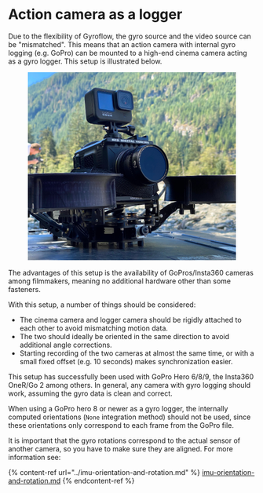 # Action camera as a logger

Due to the flexibility of Gyroflow, the gyro source and the video source can be "mismatched". This means that an action camera with internal gyro logging (e.g. GoPro) can be mounted to a high-end cinema camera acting as a gyro logger. This setup is illustrated below.

<figure><img src="../../.gitbook/assets/image (30).png" alt=""><figcaption></figcaption></figure>

The advantages of this setup is the availability of GoPros/Insta360 cameras among filmmakers, meaning no additional hardware other than some fasteners.

With this setup, a number of things should be considered:

* The cinema camera and logger camera should be rigidly attached to each other to avoid mismatching motion data.
* The two should ideally be oriented in the same direction to avoid additional angle corrections.
* Starting recording of the two cameras at almost the same time, or with a small fixed offset (e.g. 10 seconds) makes synchronization easier.

This setup has successfully been used with GoPro Hero 6/8/9, the Insta360 OneR/Go 2 among others. In general, any camera with gyro logging should work, assuming the gyro data is clean and correct.

When using a GoPro hero 8 or newer as a gyro logger, the internally computed orientations (`None` integration method) should not be used, since these orientations only correspond to each frame from the GoPro file.

It is important that the gyro rotations correspond to the actual sensor of another camera, so you have to make sure they are aligned. For more information see:

{% content-ref url="../imu-orientation-and-rotation.md" %}
[imu-orientation-and-rotation.md](../imu-orientation-and-rotation.md)
{% endcontent-ref %}
